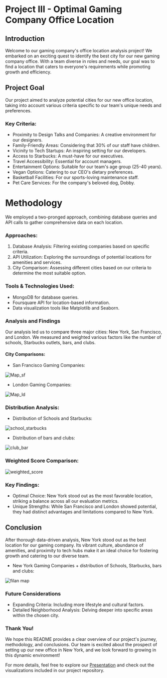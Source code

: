 # Project III - Optimal Gaming Company Office Location

## Introduction

Welcome to our gaming company's office location analysis project! We embarked on an exciting quest to identify the best city for our new gaming company office. With a team diverse in roles and needs, our goal was to find a location that caters to everyone's requirements while promoting growth and efficiency.

## Project Goal

Our project aimed to analyze potential cities for our new office location, taking into account various criteria specific to our team's unique needs and preferences.

### Key Criteria:

- Proximity to Design Talks and Companies: A creative environment for our designers.
- Family-Friendly Areas: Considering that 30% of our staff have children.
- Vicinity to Tech Startups: An inspiring setting for our developers.
- Access to Starbucks: A must-have for our executives.
- Travel Accessibility: Essential for account managers.
- Entertainment Options: Suitable for our team's age group (25-40 years).
- Vegan Options: Catering to our CEO's dietary preferences.
- Basketball Facilities: For our sports-loving maintenance staff.
- Pet Care Services: For the company's beloved dog, Dobby.

# Methodology

We employed a two-pronged approach, combining database queries and API calls to gather comprehensive data on each location.

### Approaches:
1. Database Analysis: Filtering existing companies based on specific criteria.
2. API Utilization: Exploring the surroundings of potential locations for amenities and services.
3. City Comparison: Assessing different cities based on our criteria to determine the most suitable option.

### Tools & Technologies Used:
- MongoDB for database queries.
- Foursquare API for location-based information.
- Data visualization tools like Matplotlib and Seaborn.
### Analysis and Findings
Our analysis led us to compare three major cities: New York, San Francisco, and London. We measured and weighted various factors like the number of schools, Starbucks outlets, bars, and clubs.
#### City Comparisons:
- San Francisco Gaming Companies:

![Map_sf](images/map_sf.png)

- London Gaming Companies:

![Map_ld](images/map_ld.png)

### Distribution Analysis:

- Distribution of Schools and Starbucks:

![school_starbucks](images/distribution_of_school_starbucks.png)

- Distribution of bars and clubs:

![club_bar](images/distribution_of_club_barpng.png)

### Weighted Score Comparison:

![weighted_score](images/Distribution_of_weighted_score.png)

### Key Findings:
- Optimal Choice: New York stood out as the most favorable location, striking a balance across all our evaluation metrics.
- Unique Strengths: While San Francisco and London showed potential, they had distinct advantages and limitations compared to New York.


## Conclusion
After thorough data-driven analysis, New York stood out as the best location for our gaming company. Its vibrant culture, abundance of amenities, and proximity to tech hubs make it an ideal choice for fostering growth and catering to our diverse team.

- New York Gaming Companies + distribution of Schools, Starbucks, bars and clubs:

![filan map](images/map.png)

### Future Considerations
- Expanding Criteria: Including more lifestyle and cultural factors.
- Detailed Neighborhood Analysis: Delving deeper into specific areas within the chosen city.

### Thank You!
We hope this README provides a clear overview of our project's journey, methodology, and conclusions. Our team is excited about the prospect of setting up our new office in New York, and we look forward to growing in this dynamic environment!

For more details, feel free to explore our [Presentation]() and check out the visualizations included in our project repository.